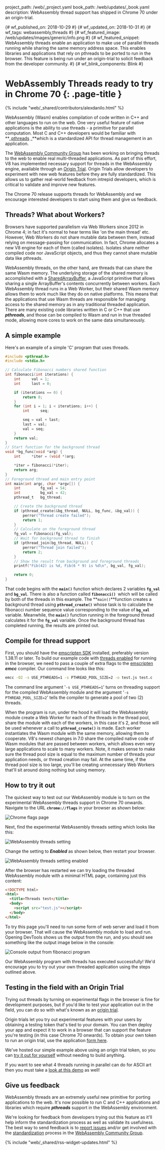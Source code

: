 project_path: /web/_project.yaml book_path: /web/updates/_book.yaml description: WebAssembly thread support has shipped in Chrome 70 under an origin-trial.

{# wf_published_on: 2018-10-29 #} {# wf_updated_on: 2018-10-31 #} {# wf_tags: webassembly,threads #} {# wf_featured_image: /web/updates/images/generic/info.png #} {# wf_featured_snippet: WebAssembly threads enable an application to make use of parallel threads running while sharing the same memory address space. This enables libraries and applications that rely on pthreads to be ported to run in the browser. This feature is being run under an origin-trial to solicit feedback from the developer community. #} {# wf_blink_components: Blink #}

# WebAssembly Threads ready to try in Chrome 70 {: .page-title }

{% include "web/_shared/contributors/alexdanilo.html" %}

WebAssembly (Wasm) enables compilation of code written in C++ and other languages to run on the web. One very useful feature of native applications is the ability to use threads - a primitive for parallel computation. Most C and C++ developers would be familiar with **_[pthreads](https://en.wikipedia.org/wiki/POSIX_Threads) _**which is a standardized API for thread management in an application.

The [WebAssembly Community Group](https://www.w3.org/community/webassembly/) has been working on bringing threads to the web to enable real multi-threaded applications. As part of this effort, V8 has implemented necessary support for threads in the WebAssembly engine, available through an [Origin Trial](https://github.com/GoogleChrome/OriginTrials). Origin Trials allow developers to experiment with new web features before they are fully standardized. This allows us to gather real-world feedback from intrepid developers, which is critical to validate and improve new features.

The Chrome 70 release supports threads for WebAssembly and we encourage interested developers to start using them and give us feedback.

## Threads? What about Workers?

Browsers have supported parallelism via Web Workers since 2012 in Chrome 4; in fact it's normal to hear terms like 'on the main thread' etc. However, Web Workers do not share mutable data between them, instead relying on message-passing for communication. In fact, Chrome allocates a new V8 engine for each of them (called isolates). Isolates share neither compiled code nor JavaScript objects, and thus they cannot share mutable data like pthreads.

WebAssembly threads, on the other hand, are threads that can share the same Wasm memory. The underlying storage of the shared memory is accomplished with a [SharedArrayBuffer](https://developer.mozilla.org/en-US/docs/Web/JavaScript/Reference/Global_Objects/SharedArrayBuffer), a JavaScript primitive that allows sharing a single ArrayBuffer's contents concurrently between workers. Each WebAssembly thread runs in a Web Worker, but their shared Wasm memory allows them to work much like they do on native platforms. This means that the applications that use Wasm threads are responsible for managing access to the shared memory as in any traditional threaded application. There are many existing code libraries written in C or C++ that use ***pthreads***, and those can be compiled to Wasm and run in true threaded mode, allowing more cores to work on the same data simultaneously.

## A simple example

Here's an example of a simple 'C' program that uses threads.

```c
#include <pthread.h>
#include <stdio.h>

// Calculate Fibonacci numbers shared function
int fibonacci(int iterations) {
    int     val = 1;
    int     last = 0;

    if (iterations == 0) {
        return 0;
    }
    for (int i = 1; i < iterations; i++) {
        int     seq;

        seq = val + last;
        last = val;
        val = seq;
    }
    return val;
}
// Start function for the background thread
void *bg_func(void *arg) {
    int     *iter = (void *)arg;

    *iter = fibonacci(*iter);
    return arg;
}
// Foreground thread and main entry point
int main(int argc, char *argv[]) {
    int         fg_val = 54;
    int         bg_val = 42;
    pthread_t   bg_thread;

    // Create the background thread
    if (pthread_create(&bg_thread, NULL, bg_func, &bg_val)) {
        perror("Thread create failed");
        return 1;
    }
    // Calculate on the foreground thread
    fg_val = fibonacci(fg_val);
    // Wait for background thread to finish
    if (pthread_join(bg_thread, NULL)) {
        perror("Thread join failed");
        return 2;
    }
    // Show the result from background and foreground threads
    printf("Fib(42) is %d, Fib(6 * 9) is %d\n", bg_val, fg_val);

    return 0;
}
```

That code begins with the **`main()`** function which declares 2 variables **`fg_val`** and
<strong><code>bg_val</code></strong>. There is also a function called
<strong><code>fibonacci() </code></strong>which will be called by both of the threads in this example. The **`main()`**function creates a background thread using **`pthread_create()`** whose task is to calculate the fibonacci number sequence value corresponding to the value of **`bg_val`** variable. Meanwhile, the
<strong><code>main()</code></strong> function running in the foreground thread calculates it for the **`fg_val`** variable. Once the background thread has completed running, the results are printed out.

## Compile for thread support

First, you should have the [emscripten SDK](https://github.com/juj/emsdk) installed, preferably version 1.38.11 or later. To build our example code with [threads enabled](https://kripken.github.io/emscripten-site/docs/porting/pthreads.html) for running in the browser, we need to pass a couple of extra flags to the [emscripten](http://kripken.github.io/emscripten-site/) ***emcc*** compiler. Our command line looks like this:

```bash
emcc -O2 -s USE_PTHREADS=1 -s PTHREAD_POOL_SIZE=2 -o test.js test.c
```

The command line argument '`-s USE_PTHREADS=1`' turns on threading support for the compiled WebAssembly module and the argument '`-s PTHREAD_POOL_SIZE=2`' tells the compiler to generate a pool of two (2) threads.

When the program is run, under the hood it will load the WebAssembly module create a Web Worker for each of the threads in the thread pool, share the module with each of the workers, in this case it's 2, and those will be used whenever a call to **`pthread_create()`** is made. Each worker instantiates the Wasm module with the same memory, allowing them to cooperate. V8's newest changes in 7.0 share the compiled native code of Wasm modules that are passed between workers, which allows even very large applications to scale to many workers. Note, it makes sense to make sure the thread pool size is equal to the maximum number of threads your application needs, or thread creation may fail. At the same time, if the thread pool size is too large, you'll be creating unnecessary Web Workers that'll sit around doing nothing but using memory.

## How to try it out

The quickest way to test out our WebAssembly module is to turn on the experimental WebAssembly threads support in Chrome 70 onwards. Navigate to the URL **`chrome://flags`** in your browser as shown below:

<img src="/web/updates/images/2018/10/WasmThreads1.png" alt="Chrome flags page" />

Next, find the experimental WebAssembly threads setting which looks like this:

<img src="/web/updates/images/2018/10/WasmThreads2.png"
     alt="WebAssembly threads setting" />

Change the setting to ***Enabled*** as shown below, then restart your browser.

<img src="/web/updates/images/2018/10/WasmThreads3.png"
     alt="WebAssembly threads setting enabled" />

After the browser has restarted we can try loading the threaded WebAssembly module with a minimal HTML page, containing just this content:

```html
<!DOCTYPE html>
<html>
  <title>Threads test</title>
  <body>
    <script src="test.js"></script>
  </body>
</html>
```

To try this page you'll need to run some form of web server and load it from your browser. That will cause the WebAssembly module to load and run. Opening DevTools shows us the output from the run, and you should see something like the output image below in the console:

<img src="/web/updates/images/2018/10/WasmThreads4.png"
     alt="Console output from fibonacci program" />

Our WebAssembly program with threads has executed successfully! We'd encourage you to try out your own threaded application using the steps outlined above.

## Testing in the field with an Origin Trial

Trying out threads by turning on experimental flags in the browser is fine for development purposes, but if you'd like to test your application out in the field, you can do so with what's known as an [origin trial](https://github.com/GoogleChrome/OriginTrials/blob/gh-pages/developer-guide.md).

Origin trials let you try out experimental features with your users by obtaining a testing token that's tied to your domain. You can then deploy your app and expect it to work in a browser that can support the feature you're testing (in this case Chrome 70 onwards). To obtain your own token to run an origin trial, use the application [form here](https://docs.google.com/forms/d/e/1FAIpQLSfO0_ptFl8r8G0UFhT0xhV17eabG-erUWBDiKSRDTqEZ_9ULQ/viewform).

We've hosted our simple example above using an origin trial token, so you can [try it out for yourself](https://alex-wasm.appspot.com/threads/index.html) without needing to build anything.

If you want to see what 4 threads running in parallel can do for ASCII art then you must take a [look at this demo](https://alex-wasm.appspot.com/threads/pthread.html) as well!

## Give us feedback

WebAssembly threads are an extremely useful new primitive for porting applications to the web. It's now possible to run C and C++ applications and libraries which require ***pthreads*** support in the WebAssembly environment.

We're looking for feedback from developers trying out this feature as it'll help inform the standardization process as well as validate its usefulness. The best way to send feedback is to [report issues](https://bugs.chromium.org/p/chromium/issues/list) and/or get involved with the [standardization](https://github.com/WebAssembly/threads) process in the [WebAssembly Community Group](https://www.w3.org/community/webassembly/).

{% include "web/_shared/rss-widget-updates.html" %}